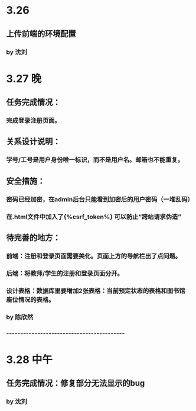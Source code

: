 # 3.26 
## 上传前端的环境配置
### by 沈刘



#   3.27 晚
##   任务完成情况：
###   完成登录注册页面。
##   关系设计说明：
###   学号/工号是用户身份唯一标识，而不是用户名。邮箱也不能重复。
##   安全措施：
###    密码已经加密，在admin后台只能看到加密后的用户密码（一堆乱码）
###    在.html文件中加入了{%csrf_token%} 可以防止“跨站请求伪造”
##   待完善的地方：
###    前端：注册和登录页面需要美化。页面上方的导航栏出了点问题。
###    后端：将教师/学生的注册和登录页面分开。
###    设计表格：数据库里要增加2张表格：当前预定状态的表格和图书馆     座位情况的表格。  
###     by 陈欣然 
###     ------------------------------------------


# 3.28 中午
## 任务完成情况：修复部分无法显示的bug
### by 沈刘